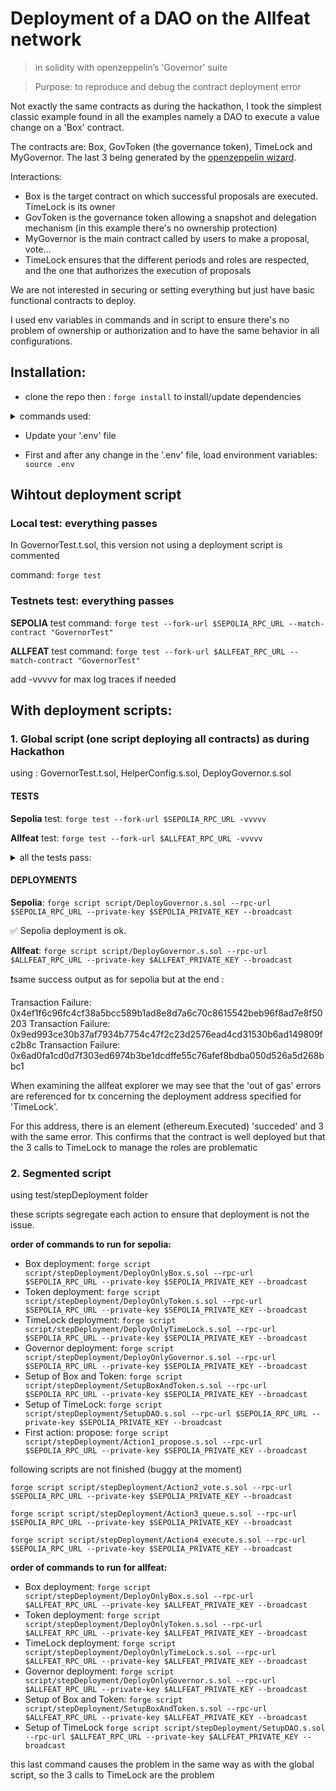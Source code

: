 # Deployment of a DAO on the Allfeat network

> in solidity with openzeppelin’s 'Governor' suite

> Purpose: to reproduce and debug the contract deployment error

Not exactly the same contracts as during the hackathon, I took the simplest classic example found in all the examples namely a DAO to execute a value change on a 'Box' contract.

The contracts are:
Box, GovToken (the governance token), TimeLock and MyGovernor.
The last 3 being generated by the [openzeppelin wizard](https://wizard.openzeppelin.com/).

Interactions:

- Box is the target contract on which successful proposals are executed. TimeLock is its owner
- GovToken is the governance token allowing a snapshot and delegation mechanism (in this example there's no ownership protection)
- MyGovernor is the main contract called by users to make a proposal, vote...
- TimeLock ensures that the different periods and roles are respected, and the one that authorizes the execution of proposals

We are not interested in securing or setting everything but just have basic functional contracts to deploy.

I used env variables in commands and in script to ensure there's no problem of ownership or authorization and to have the same behavior in all configurations.

## Installation:

- clone the repo then : `forge install` to install/update dependencies

<details>

<summary>
commands used:
</summary>
`forge init` or `forge init --force` (to force the init if cloned an empty project for example)

`forge install OpenZeppelin/openzeppelin-contracts --no-commit`

`forge install Cyfrin/foundry-devops --no-commit`

fs_permissions in foundry.toml is used by foundry-devops to get most recent deployed contracts from broadcast folder

</details>

- Update your '.env' file

- First and after any change in the '.env' file, load environment variables: `source .env`

## Wihtout deployment script

### Local test: everything passes

In GovernorTest.t.sol, this version not using a deployment script is commented

command: `forge test`

### Testnets test: everything passes

**SEPOLIA** test command: `forge test --fork-url $SEPOLIA_RPC_URL --match-contract "GovernorTest"`

**ALLFEAT** test command: `forge test --fork-url $ALLFEAT_RPC_URL --match-contract "GovernorTest"`

add -vvvvv for max log traces if needed

## With deployment scripts:

### 1. Global script (one script deploying all contracts) as during Hackathon

using : GovernorTest.t.sol, HelperConfig.s.sol, DeployGovernor.s.sol

#### TESTS

**Sepolia** test: `forge test --fork-url $SEPOLIA_RPC_URL -vvvvv`

**Allfeat** test: `forge test --fork-url $ALLFEAT_RPC_URL -vvvvv`

<details>

<summary>
all the tests pass:
</summary>
Test result: ok. 2 passed; 0 failed; 0 skipped; finished in 464.60ms

Ran 1 test suites: 2 tests passed, 0 failed, 0 skipped (2 total tests)

</details>

#### DEPLOYMENTS

**Sepolia**: `forge script script/DeployGovernor.s.sol --rpc-url $SEPOLIA_RPC_URL --private-key $SEPOLIA_PRIVATE_KEY --broadcast`

✅ Sepolia deployment is ok.

**Allfeat**: `forge script script/DeployGovernor.s.sol --rpc-url $ALLFEAT_RPC_URL --private-key $ALLFEAT_PRIVATE_KEY --broadcast`

❗same success output as for sepolia but at the end :

Transaction Failure: 0x4ef1f6c96fc4cf38a5bcc589b1ad8e8d7a6c70c8615542beb96f8ad7e8f50203
Transaction Failure: 0x9ed993ce30b37af7934b7754c47f2c23d2576ead4cd31530b6ad149809fc2b8c
Transaction Failure: 0x6ad0fa1cd0d7f303ed6974b3be1dcdffe55c76afef8bdba050d526a5d268bbc1

When examining the allfeat explorer we may see that the 'out of gas' errors are referenced for tx concerning the deployment address specified for 'TimeLock'.

For this address, there is an element (ethereum.Executed) 'succeded' and 3 with the same error.
This confirms that the contract is well deployed but that the 3 calls to TimeLock to manage the roles are problematic

### 2. Segmented script

using test/stepDeployment folder

these scripts segregate each action to ensure that deployment is not the issue.

**order of commands to run for sepolia:**

- Box deployment:
  `forge script script/stepDeployment/DeployOnlyBox.s.sol --rpc-url $SEPOLIA_RPC_URL --private-key $SEPOLIA_PRIVATE_KEY --broadcast`
- Token deployment:
  `forge script script/stepDeployment/DeployOnlyToken.s.sol --rpc-url $SEPOLIA_RPC_URL --private-key $SEPOLIA_PRIVATE_KEY --broadcast`
- TimeLock deployment:
  `forge script script/stepDeployment/DeployOnlyTimeLock.s.sol --rpc-url $SEPOLIA_RPC_URL --private-key $SEPOLIA_PRIVATE_KEY --broadcast`
- Governor deployment:
  `forge script script/stepDeployment/DeployOnlyGovernor.s.sol --rpc-url $SEPOLIA_RPC_URL --private-key $SEPOLIA_PRIVATE_KEY --broadcast`
- Setup of Box and Token:
  `forge script script/stepDeployment/SetupBoxAndToken.s.sol --rpc-url $SEPOLIA_RPC_URL --private-key $SEPOLIA_PRIVATE_KEY --broadcast`
- Setup of TimeLock:
  `forge script script/stepDeployment/SetupDAO.s.sol --rpc-url $SEPOLIA_RPC_URL --private-key $SEPOLIA_PRIVATE_KEY --broadcast`
- First action: propose:
  `forge script script/stepDeployment/Action1_propose.s.sol --rpc-url $SEPOLIA_RPC_URL --private-key $SEPOLIA_PRIVATE_KEY --broadcast`

following scripts are not finished (buggy at the moment)

`forge script script/stepDeployment/Action2_vote.s.sol --rpc-url $SEPOLIA_RPC_URL --private-key $SEPOLIA_PRIVATE_KEY --broadcast`

`forge script script/stepDeployment/Action3_queue.s.sol --rpc-url $SEPOLIA_RPC_URL --private-key $SEPOLIA_PRIVATE_KEY --broadcast`

`forge script script/stepDeployment/Action4_execute.s.sol --rpc-url $SEPOLIA_RPC_URL --private-key $SEPOLIA_PRIVATE_KEY --broadcast`

**order of commands to run for allfeat:**

- Box deployment:
  `forge script script/stepDeployment/DeployOnlyBox.s.sol --rpc-url $ALLFEAT_RPC_URL --private-key $ALLFEAT_PRIVATE_KEY --broadcast`
- Token deployment:
  `forge script script/stepDeployment/DeployOnlyToken.s.sol --rpc-url $ALLFEAT_RPC_URL --private-key $ALLFEAT_PRIVATE_KEY --broadcast`
- TimeLock deployment:
  `forge script script/stepDeployment/DeployOnlyTimeLock.s.sol --rpc-url $ALLFEAT_RPC_URL --private-key $ALLFEAT_PRIVATE_KEY --broadcast`
- Governor deployment:
  `forge script script/stepDeployment/DeployOnlyGovernor.s.sol --rpc-url $ALLFEAT_RPC_URL --private-key $ALLFEAT_PRIVATE_KEY --broadcast`
- Setup of Box and Token:
  `forge script script/stepDeployment/SetupBoxAndToken.s.sol --rpc-url $ALLFEAT_RPC_URL --private-key $ALLFEAT_PRIVATE_KEY --broadcast`
- Setup of TimeLock
  `forge script script/stepDeployment/SetupDAO.s.sol --rpc-url $ALLFEAT_RPC_URL --private-key $ALLFEAT_PRIVATE_KEY --broadcast`

this last command causes the problem in the same way as with the global script, so the 3 calls to TimeLock are the problem
